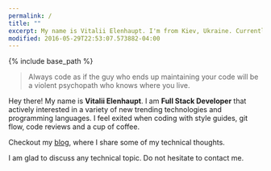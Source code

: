 ```yaml
---
permalink: /
title: ""
excerpt: My name is Vitalii Elenhaupt. I'm from Kiev, Ukraine. Currently I work as a Full Stack Rails Developer and actively interested in a variety of new trending technologies and programming languages.
modified: 2016-05-29T22:53:07.573882-04:00
---
```


{% include base_path %}

> Always code as if the guy who ends up maintaining your code will be a violent psychopath who knows where you live.

Hey there! My name is **Vitalii Elenhaupt**. I am **Full Stack Developer** that actively
interested in a variety of new trending technologies and programming languages.
I feel exited when coding with style guides, git flow, code reviews and a cup of coffee.

Checkout my [blog](/posts), where I share some of my technical thoughts.

I am glad to discuss any technical topic. Do not hesitate to contact me.
